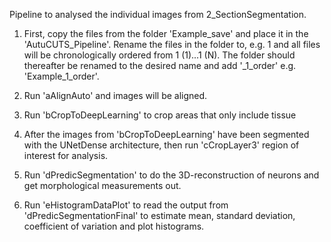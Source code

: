Pipeline to analysed the individual images from 2_SectionSegmentation.

1. First, copy the files from the folder 'Example_save' and place it in the 'AutuCUTS_Pipeline'.
Rename the files in the folder to, e.g. 1 and all files will be chronologically ordered from 1 (1)...1 (N).
The folder should thereafter be renamed to the desired name and add '_1_order' e.g. 'Example_1_order'.

2. Run 'aAlignAuto' and images will be aligned.

3. Run 'bCropToDeepLearning' to crop areas that only include tissue

4. After the images from 'bCropToDeepLearning' have been segmented with the UNetDense architecture, then run 'cCropLayer3' region of interest for analysis.

5. Run 'dPredicSegmentation' to do the 3D-reconstruction of neurons and get morphological measurements out.

6. Run 'eHistogramDataPlot' to read the output from 'dPredicSegmentationFinal' to estimate mean, standard deviation, coefficient of variation and plot histograms.
